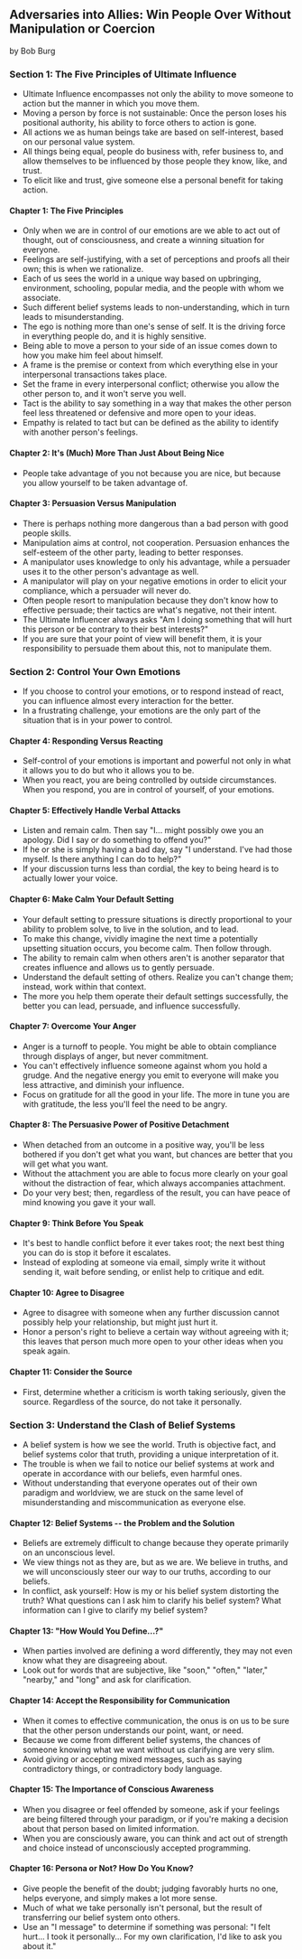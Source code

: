 ## Adversaries into Allies: Win People Over Without Manipulation or Coercion

by Bob Burg

### Section 1: The Five Principles of Ultimate Influence

* Ultimate Influence encompasses not only the ability to move someone to action but the manner in which you move them.
* Moving a person by force is not sustainable: Once the person loses his positional authority, his ability to force others to action is gone.
* All actions we as human beings take are based on self-interest, based on our personal value system.
* All things being equal, people do business with, refer business to, and allow themselves to be influenced by those people they know, like, and trust.
* To elicit like and trust, give someone else a personal benefit for taking action.

#### Chapter 1: The Five Principles

* Only when we are in control of our emotions are we able to act out of thought, out of consciousness, and create a winning situation for everyone.
* Feelings are self-justifying, with a set of perceptions and proofs all their own; this is when we rationalize.
* Each of us sees the world in a unique way based on upbringing, environment, schooling, popular media, and the people with whom we associate.
* Such different belief systems leads to non-understanding, which in turn leads to misunderstanding.
* The ego is nothing more than one's sense of self. It is the driving force in everything people do, and it is highly sensitive.
* Being able to move a person to your side of an issue comes down to how you make him feel about himself.
* A frame is the premise or context from which everything else in your interpersonal transactions takes place.
* Set the frame in every interpersonal conflict; otherwise you allow the other person to, and it won't serve you well.
* Tact is the ability to say something in a way that makes the other person feel less threatened or defensive and more open to your ideas.
* Empathy is related to tact but can be defined as the ability to identify with another person's feelings.

#### Chapter 2: It's (Much) More Than Just About Being Nice

* People take advantage of you not because you are nice, but because you allow yourself to be taken advantage of.

#### Chapter 3: Persuasion Versus Manipulation

* There is perhaps nothing more dangerous than a bad person with good people skills.
* Manipulation aims at control, not cooperation. Persuasion enhances the self-esteem of the other party, leading to better responses.
* A manipulator uses knowledge to only his advantage, while a persuader uses it to the other person's advantage as well.
* A manipulator will play on your negative emotions in order to elicit your compliance, which a persuader will never do.
* Often people resort to manipulation because they don't know how to effective persuade; their tactics are what's negative, not their intent.
* The Ultimate Influencer always asks "Am I doing something that will hurt this person or be contrary to their best interests?"
* If you are sure that your point of view will benefit them, it is your responsibility to persuade them about this, not to manipulate them.

### Section 2: Control Your Own Emotions

* If you choose to control your emotions, or to respond instead of react, you can influence almost every interaction for the better.
* In a frustrating challenge, your emotions are the only part of the situation that is in your power to control.

#### Chapter 4: Responding Versus Reacting

* Self-control of your emotions is important and powerful not only in what it allows you to do but who it allows you to be.
* When you react, you are being controlled by outside circumstances. When you respond, you are in control of yourself, of your emotions.

#### Chapter 5: Effectively Handle Verbal Attacks

* Listen and remain calm. Then say "I... might possibly owe you an apology. Did I say or do something to offend you?"
* If he or she is simply having a bad day, say "I understand. I've had those myself. Is there anything I can do to help?"
* If your discussion turns less than cordial, the key to being heard is to actually lower your voice.

#### Chapter 6: Make Calm Your Default Setting

* Your default setting to pressure situations is directly proportional to your ability to problem solve, to live in the solution, and to lead.
* To make this change, vividly imagine the next time a potentially upsetting situation occurs, you become calm. Then follow through.
* The ability to remain calm when others aren't is another separator that creates influence and allows us to gently persuade.
* Understand the default setting of others. Realize you can't change them; instead, work within that context.
* The more you help them operate their default settings successfully, the better you can lead, persuade, and influence successfully.

#### Chapter 7: Overcome Your Anger

* Anger is a turnoff to people. You might be able to obtain compliance through displays of anger, but never commitment.
* You can't effectively influence someone against whom you hold a grudge. And the negative energy you emit to everyone will make you less attractive, and diminish your influence.
* Focus on gratitude for all the good in your life. The more in tune you are with gratitude, the less you'll feel the need to be angry.

#### Chapter 8: The Persuasive Power of Positive Detachment

* When detached from an outcome in a positive way, you'll be less bothered if you don't get what you want, but chances are better that you will get what you want.
* Without the attachment you are able to focus more clearly on your goal without the distraction of fear, which always accompanies attachment.
* Do your very best; then, regardless of the result, you can have peace of mind knowing you gave it your wall.

#### Chapter 9: Think Before You Speak

* It's best to handle conflict before it ever takes root; the next best thing you can do is stop it before it escalates.
* Instead of exploding at someone via email, simply write it without sending it, wait before sending, or enlist help to critique and edit.

#### Chapter 10: Agree to Disagree

* Agree to disagree with someone when any further discussion cannot possibly help your relationship, but might just hurt it.
* Honor a person's right to believe a certain way without agreeing with it; this leaves that person much more open to your other ideas when you speak again.

#### Chapter 11: Consider the Source

* First, determine whether a criticism is worth taking seriously, given the source. Regardless of the source, do not take it personally.

### Section 3: Understand the Clash of Belief Systems

* A belief system is how we see the world. Truth is objective fact, and belief systems color that truth, providing a unique interpretation of it.
* The trouble is when we fail to notice our belief systems at work and operate in accordance with our beliefs, even harmful ones.
* Without understanding that everyone operates out of their own paradigm and worldview, we are stuck on the same level of misunderstanding and miscommunication as everyone else.

#### Chapter 12: Belief Systems -- the Problem and the Solution

* Beliefs are extremely difficult to change because they operate primarily on an unconscious level.
* We view things not as they are, but as we are. We believe in truths, and we will unconsciously steer our way to our truths, according to our beliefs.
* In conflict, ask yourself: How is my or his belief system distorting the truth? What questions can I ask him to clarify his belief system? What information can I give to clarify my belief system?

#### Chapter 13: "How Would You Define...?"

* When parties involved are defining a word differently, they may not even know what they are disagreeing about.
* Look out for words that are subjective, like "soon," "often," "later," "nearby," and "long" and ask for clarification.

#### Chapter 14: Accept the Responsibility for Communication

* When it comes to effective communication, the onus is on us to be sure that the other person understands our point, want, or need.
* Because we come from different belief systems, the chances of someone knowing what we want without us clarifying are very slim.
* Avoid giving or accepting mixed messages, such as saying contradictory things, or contradictory body language.

#### Chapter 15: The Importance of Conscious Awareness

* When you disagree or feel offended by someone, ask if your feelings are being filtered through your paradigm, or if you're making a decision about that person based on limited information.
* When you are consciously aware, you can think and act out of strength and choice instead of unconsciously accepted programming.

#### Chapter 16: Persona or Not? How Do You Know?

* Give people the benefit of the doubt; judging favorably hurts no one, helps everyone, and simply makes a lot more sense.
* Much of what we take personally isn't personal, but the result of transferring our belief system onto others.
* Use an "I message" to determine if something was personal: "I felt hurt... I took it personally... For my own clarification, I'd like to ask you about it."
